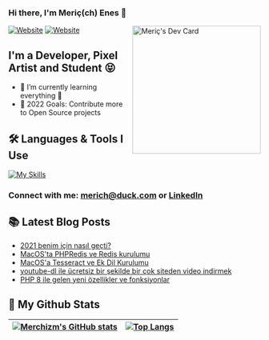 ### Hi there, I'm Meriç(ch) Enes 👋 

<a href="https://app.daily.dev/merchizm">
<img src="https://api.daily.dev/devcards/0abb0fa332624a99846abd5a22256f31.png?r=vfi" width="256" align="right" alt="Meriç's Dev Card"/>
</a>

[![Website](https://img.shields.io/website?label=merchizm.github.io&style=for-the-badge&url=https%3A%2F%2Fmerchizm.github.io)](https://merchizm.github.io)
[![Website](https://img.shields.io/website?label=mekayalar.com&style=for-the-badge&url=http%3A%2F%2Fmekayalar.com)](http://mekayalar.com)

## I'm a Developer, Pixel Artist and Student 😝

- 🌱 I’m currently learning everything 🥸
- 🥅 2022 Goals: Contribute more to Open Source projects

## 🛠 Languages & Tools I Use 
[![My Skills](https://skillicons.dev/icons?i=js,electron,php,symfony,laravel,py,flask,mongodb,mysql,nodejs,ts,vue,svelte,regex,redis,md,jquery,git,html,sass,bots,bash,bootstrap&perline=8)](https://skillicons.dev)

### Connect with me: [merich@duck.com](mailto:merich@duck.com) or [LinkedIn](https://www.linkedin.com/in/enes-kayalar-88b3851b6/)

## 📚 Latest Blog Posts
<!-- BLOG-POST-LIST:START -->
- [2021 benim için nasıl geçti?](https://merchizm.github.io/2021-benim-icin-nasil-gecti)
- [MacOS&#39;ta PHPRedis ve Redis kurulumu](https://merchizm.github.io/macos-phpredis-ve-redis-kurulumu)
- [MacOS&#39;a Tesseract ve Ek Dil Kurulumu](https://merchizm.github.io/tesseract-kurulumu-macos)
- [youtube-dl ile ücretsiz bir şekilde bir çok siteden video indirmek](https://merchizm.github.io/youtube-dl-ile-ucretsiz-bir-sekilde-bir-cok-siteden-video-indirmek)
- [PHP 8 ile gelen yeni özellikler ve fonksiyonlar](https://merchizm.github.io/php-sekiz-ile-neler-geldi)
<!-- BLOG-POST-LIST:END -->

## 🗿 My Github Stats
| [![Merchizm's GitHub stats](https://github-readme-stats.vercel.app/api?username=merchizm&icons=true&include_all_commits=true&theme=tokyonight&border_radius=7&hide_border=true)](https://github.com/anuraghazra/github-readme-stats) | [![Top Langs](https://github-readme-stats.vercel.app/api/top-langs/?username=merchizm&layout=compact&theme=tokyonight&border_radius=7&hide_border=true)](https://github.com/anuraghazra/github-readme-stats) |
| ------------- | ------------- |
